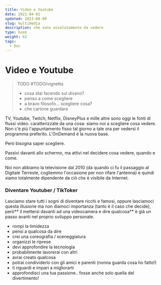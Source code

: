 ```yaml
---
title: Video e Youtube
date: 2021-04-01
updated: 2023-08-09
slug: multimedia
description: che sono assolutamente da vedere
type: book
weight: 62
tags:
  - Doc
---
```

# Video e Youtube

> TODO #TODO/vignetta  
> - cosa stai facendo sul divano?
> - penso a come scegliere
> - a bravo filosofo... scegliere cosa?
> - che cartone guardare

TV, Youtube, Twitch, Netflix, DisneyPlus e mille altre sono oggi le fonti di flussi video.
caratterizzate da una cosa: siamo noi a scegliere cosa vedere.
Non c'è più l'appuntamento fisso tal giorno a tale ora per vedersi il programma preferito.
L'OnDemand è la nuova base.

Però bisogna saper scegliere.

Passivi davanti allo schermo, ma attivi nel decidere cosa vedere, quando e come.

Noi non abbiamo la televisione dal 2010 (da quando ci fu il passaggio al Digitale Terreste, cogliemmo l'occasione per non rifare l'antenna) e quindi siamo totalmente dipendente da ciò che è visibile da Internet.

### Diventare Youtuber / TikToker

Lasciamo stare tutti i sogni di diventare ricchi e famosi, oppure lasciamoci questa illusione ma non diamoci importanza (tanto è il caso che decide), però** il mettersi davanti ad una videocamera e dire qualcosa** è già un passo avanti nel proprio sviluppo personale.

- rompi la timidezza
- pensi a qualcosa da dire
- crei una coreografia / sceneggiatura
- organizzi le riprese
- devi approfondire la tecnologia
- probabilmente lavorerai con altri
- avrai creato qualcosa
- potrai condividerlo con gli amici e parenti (nonna guarda cosa ho fatto!)
- ti riguardi e impari a migliorarti
- approfondisci una tua passione.. fosse anche solo quella del divertimento!


